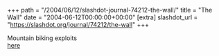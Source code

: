 +++
path = "/2004/06/12/slashdot-journal-74212-the-wall/"
title = "The Wall"
date = "2004-06-12T00:00:00+00:00"
[extra]
slashdot_url = "https://slashdot.org/journal/74212/the-wall"
+++

<p>Mountain biking exploits<br><a href="http://www.t.abell.dsl.pipex.com/photos/wales_20040610/">here</a></p>

